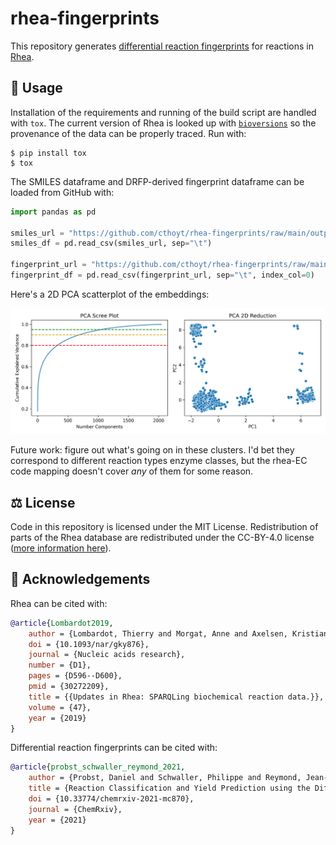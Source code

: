 # rhea-fingerprints

This repository
generates [differential reaction fingerprints](https://github.com/reymond-group/drfp) for reactions
in [Rhea](https://www.rhea-db.org).

## 🚀 Usage

Installation of the requirements and running of the build script are handled with `tox`. The current
version of Rhea is looked up with [`bioversions`](https://github.com/cthoyt/bioversions) so the
provenance of the data can be properly traced. Run with:

```shell
$ pip install tox
$ tox
```

The SMILES dataframe and DRFP-derived fingerprint dataframe can be loaded from GitHub with:

```python
import pandas as pd

smiles_url = "https://github.com/cthoyt/rhea-fingerprints/raw/main/output/119/reaction_smiles.tsv"
smiles_df = pd.read_csv(smiles_url, sep="\t")

fingerprint_url = "https://github.com/cthoyt/rhea-fingerprints/raw/main/output/119/reaction_fingerprints.tsv.gz"
fingerprint_df = pd.read_csv(fingerprint_url, sep="\t", index_col=0)
```

Here's a 2D PCA scatterplot of the embeddings:

![Scatterplot of DRFPs](output/119/scatter.png)

Future work: figure out what's going on in these clusters. I'd bet they correspond to different
reaction types enzyme classes, but the rhea-EC code mapping doesn't cover _any_ of them for
some reason.

## ⚖️ License

Code in this repository is licensed under the MIT License. Redistribution of parts of the Rhea
database are redistributed under the CC-BY-4.0
license ([more information here](https://www.rhea-db.org/help/license-disclaimer)).

## 🙏 Acknowledgements

Rhea can be cited with:

```bibtex
@article{Lombardot2019,
    author = {Lombardot, Thierry and Morgat, Anne and Axelsen, Kristian B and Aimo, Lucila and Hyka-Nouspikel, Nevila and Niknejad, Anne and Ignatchenko, Alex and Xenarios, Ioannis and Coudert, Elisabeth and Redaschi, Nicole and Bridge, Alan},
    doi = {10.1093/nar/gky876},
    journal = {Nucleic acids research},
    number = {D1},
    pages = {D596--D600},
    pmid = {30272209},
    title = {{Updates in Rhea: SPARQLing biochemical reaction data.}},
    volume = {47},
    year = {2019}
}
```

Differential reaction fingerprints can be cited with:

```bibtex
@article{probst_schwaller_reymond_2021,
    author = {Probst, Daniel and Schwaller, Philippe and Reymond, Jean-Louis},
    title = {Reaction Classification and Yield Prediction using the Differential Reaction Fingerprint DRFP},
    doi = {10.33774/chemrxiv-2021-mc870},
    journal = {ChemRxiv},
    year = {2021}
}
```
